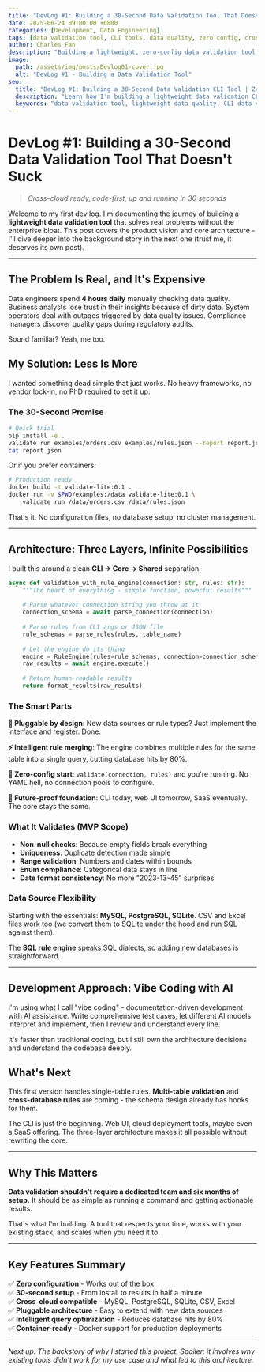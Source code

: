 ```yaml
---
title: "DevLog #1: Building a 30-Second Data Validation Tool That Doesn't Suck"
date: 2025-06-24 09:00:00 +0800
categories: [Development, Data Engineering]
tags: [data validation tool, CLI tools, data quality, zero config, cross-cloud, SQL rule engine, lightweight tools, devlog]
author: Charles Fan
description: "Building a lightweight, zero-config data validation tool that gets you from installation to results in 30 seconds. No heavy frameworks, no vendor lock-in - just simple, powerful data quality validation that works with your existing stack."
image:
  path: /assets/img/posts/Devlog01-cover.jpg
  alt: "DevLog #1 - Building a Data Validation Tool"
seo:
  title: "DevLog #1: Building a 30-Second Data Validation CLI Tool | Zero Config Setup"
  description: "Learn how I'm building a lightweight data validation CLI tool with zero configuration, 30-second setup, and cross-cloud compatibility. From MVP to production-ready."
  keywords: "data validation tool, lightweight data quality, CLI data validation, 30 second data validation setup, zero config data quality tool, cross-cloud data validation CLI, data quality automation, SQL rule engine, pluggable data validation"
---
```


# DevLog #1: Building a 30-Second Data Validation Tool That Doesn't Suck

> *Cross-cloud ready, code-first, up and running in 30 seconds*

Welcome to my first dev log. I'm documenting the journey of building a **lightweight data validation tool** that solves real problems without the enterprise bloat. This post covers the product vision and core architecture - I'll dive deeper into the background story in the next one (trust me, it deserves its own post).

---

## The Problem Is Real, and It's Expensive

Data engineers spend **4 hours daily** manually checking data quality. Business analysts lose trust in their insights because of dirty data. System operators deal with outages triggered by data quality issues. Compliance managers discover quality gaps during regulatory audits.

Sound familiar? Yeah, me too.

## My Solution: Less Is More

I wanted something dead simple that just works. No heavy frameworks, no vendor lock-in, no PhD required to set it up.

### The 30-Second Promise

```bash
# Quick trial
pip install -e .
validate run examples/orders.csv examples/rules.json --report report.json
cat report.json
```

Or if you prefer containers:

```bash
# Production ready
docker build -t validate-lite:0.1 .
docker run -v $PWD/examples:/data validate-lite:0.1 \
    validate run /data/orders.csv /data/rules.json
```

That's it. No configuration files, no database setup, no cluster management.

---

## Architecture: Three Layers, Infinite Possibilities

I built this around a clean **CLI → Core → Shared** separation:

```python
async def validation_with_rule_engine(connection: str, rules: str):
    """The heart of everything - simple function, powerful results"""
    
    # Parse whatever connection string you throw at it
    connection_schema = await parse_connection(connection)
    
    # Parse rules from CLI args or JSON file
    rule_schemas = parse_rules(rules, table_name)
    
    # Let the engine do its thing
    engine = RuleEngine(rules=rule_schemas, connection=connection_schema)
    raw_results = await engine.execute()
    
    # Return human-readable results
    return format_results(raw_results)
```

### The Smart Parts

**🔧 Pluggable by design**: New data sources or rule types? Just implement the interface and register. Done.

**⚡ Intelligent rule merging**: The engine combines multiple rules for the same table into a single query, cutting database hits by 80%.

**🎯 Zero-config start**: `validate(connection, rules)` and you're running. No YAML hell, no connection pools to configure.

**📱 Future-proof foundation**: CLI today, web UI tomorrow, SaaS eventually. The core stays the same.

### What It Validates (MVP Scope)

- **Non-null checks**: Because empty fields break everything
- **Uniqueness**: Duplicate detection made simple  
- **Range validation**: Numbers and dates within bounds
- **Enum compliance**: Categorical data stays in line
- **Date format consistency**: No more "2023-13-45" surprises

### Data Source Flexibility

Starting with the essentials: **MySQL, PostgreSQL, SQLite**. CSV and Excel files work too (we convert them to SQLite under the hood and run SQL against them).

The **SQL rule engine** speaks SQL dialects, so adding new databases is straightforward.

---

## Development Approach: Vibe Coding with AI

I'm using what I call "vibe coding" - documentation-driven development with AI assistance. Write comprehensive test cases, let different AI models interpret and implement, then I review and understand every line.

It's faster than traditional coding, but I still own the architecture decisions and understand the codebase deeply.

## What's Next

This first version handles single-table rules. **Multi-table validation** and **cross-database rules** are coming - the schema design already has hooks for them.

The CLI is just the beginning. Web UI, cloud deployment tools, maybe even a SaaS offering. The three-layer architecture makes it all possible without rewriting the core.

---

## Why This Matters

**Data validation shouldn't require a dedicated team and six months of setup.** It should be as simple as running a command and getting actionable results.

That's what I'm building. A tool that respects your time, works with your existing stack, and scales when you need it to.

---

## Key Features Summary

✅ **Zero configuration** - Works out of the box  
✅ **30-second setup** - From install to results in half a minute  
✅ **Cross-cloud compatible** - MySQL, PostgreSQL, SQLite, CSV, Excel  
✅ **Pluggable architecture** - Easy to extend with new data sources  
✅ **Intelligent query optimization** - Reduces database hits by 80%  
✅ **Container-ready** - Docker support for production deployments  

---

*Next up: The backstory of why I started this project. Spoiler: it involves why existing tools didn't work for my use case and what led to this architecture.*